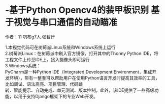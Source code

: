 # -基于Python Opencv4的装甲板识别 基于视觉与串口通信的自动瞄准
作者：11 巩布g7人 张智行

1.本视觉代码可在树莓派Linux系统和Windows系统上运行<br>
2.树莓派Linux：在树莓派中刷入官方镜像，打开其中的Thonny Python IDE，将工程文件上传至IDE上，接入摄像头即可运行<br>
3.Windows系统：<br>
PyCharm是一种Python IDE（Integrated Development Environment，集成开发环境），带有一整套可以帮助用户在使用Python语言开发时提高其效率的工具，比如调试、语法高亮、项目管理、代码跳<br> 转、智能提示、自动完成、单元测试、版本控制。此外，该IDE提供了一些高级功能，以用于支持Django框架下的专业Web开发。<br>
